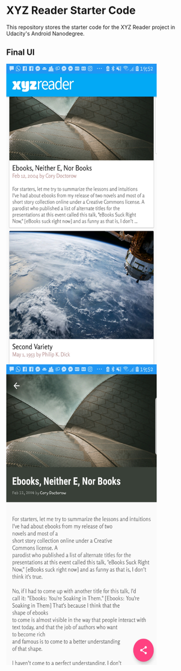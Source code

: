 # XYZ Reader Starter Code

This repository stores the starter code for the XYZ Reader project in Udacity's Android Nanodegree.

## Final UI 

<img src="https://github.com/johntinashe/xyz-reader/blob/master/Screenshot_20181213-195218_XYZ%20Reader.jpg?raw=true"
 align="left" width="400" height="800"/>
 
 <img src="https://github.com/johntinashe/xyz-reader/blob/master/Screenshot_20181213-195230_XYZ%20Reader.jpg?raw=true"
 align="left" width="400" height="800"/>
